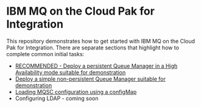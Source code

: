 # IBM MQ on the Cloud Pak for Integration
This repository demonstrates how to get started with IBM MQ on the Cloud Pak for Integration. There are separate sections that highlight how to complete common initial tasks:
* [RECOMMENDED - Deploy a persistent Queue Manager in a High Availability mode suitable for demonstration](instructions/multiInstance.md)
* [Deploy a simple non-persistent Queue Manager suitable for demonstration](instructions/nonPersistent.md)
* [Loading MQSC configuration using a configMap](instructions/configMap.md)
* Configuring LDAP - coming soon

